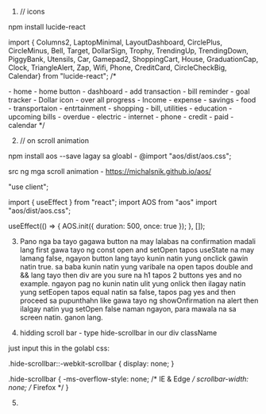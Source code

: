 1. // icons

npm install lucide-react

import { Columns2, LaptopMinimal, LayoutDashboard, CirclePlus, CircleMinus, Bell, 
  Target, DollarSign, Trophy, TrendingUp, TrendingDown, PiggyBank, Utensils, 
  Car, Gamepad2, ShoppingCart, House, GraduationCap, Clock,  TriangleAlert, 
  Zap, Wifi, Phone, CreditCard, CircleCheckBig, Calendar} from "lucide-react";
/*  
  <LayoutDashboard className="text-red-600 w-10 h-10"/>
  
  <Columns2 /> - home
  <LaptopMinimal /> - home button
  <LayoutDashboard/> - dashboard
  <CirclePlus /> - add transaction 
  <CircleMinus />
  <Bell /> - bill reminder
  <Target /> - goal tracker
  <DollarSign /> - Dollar icon
  <Trophy /> - over all progress
  <TrendingUp /> - Income
  <TrendingDown /> - expense
  <PiggyBank /> - savings
  <Utensils /> - food
  <Car /> - transportaion
  <Gamepad2 /> - entrtainment
  <ShoppingCart /> - shopping
  <House /> - bill, utilities
  <GraduationCap /> - education
  <Clock /> - upcoming bills
  <TriangleAlert /> - overdue
  <Zap /> - electric
  <Wifi /> - internet
  <Phone /> - phone
  <CreditCard /> - credit
  <CircleCheckBig /> - paid
  <Calendar /> - calendar
*/


2. // on scroll animation

npm install aos --save
lagay sa gloabl - @import "aos/dist/aos.css";

src ng mga scroll animation - https://michalsnik.github.io/aos/

"use client";

import { useEffect } from "react";
import AOS from "aos"
import "aos/dist/aos.css";

useEffect(() => {
  AOS.init({ duration: 500, once: true });
}, []);

3. Pano nga ba tayo gagawa button na may lalabas na confirmation madali lang first gawa tayo ng const open and setOpen tapos useState na may lamang false, ngayon button lang tayo kunin natin yung onclick gawin natin true. sa baba kunin natin yung varibale na open tapos double and && lang tayo then div are you sure na h1 tapos 2 buttons yes and no example. ngayon pag no kunin natin ulit yung onlick then ilagay natin yung setEopen tapos equal natin sa false, tapos pag yes and then proceed sa pupunthahn like gawa tayo ng showOnfirmation na alert then ilalgay natin yug setOpen false naman ngayon, para mawala na sa screen natin. ganon lang.

4. hidding scroll bar - type hide-scrollbar in our div className

just input this in the golabl css:

.hide-scrollbar::-webkit-scrollbar {
  display: none;
}

.hide-scrollbar {
  -ms-overflow-style: none; /* IE & Edge */
  scrollbar-width: none;    /* Firefox */
}

5. 